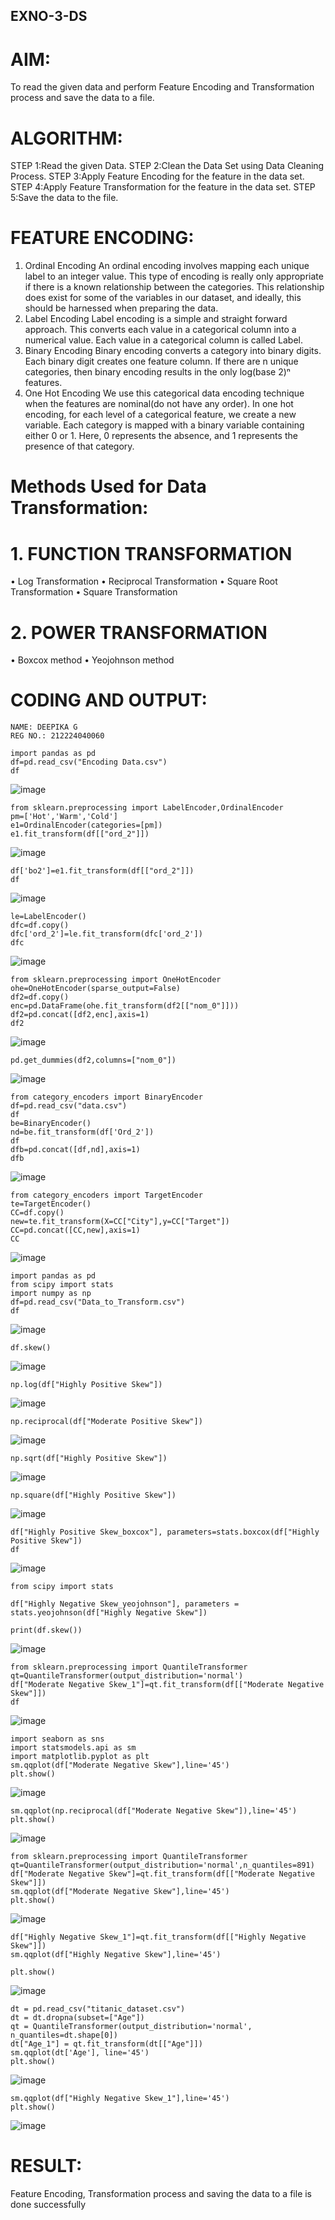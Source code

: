## EXNO-3-DS

# AIM:
To read the given data and perform Feature Encoding and Transformation process and save the data to a file.

# ALGORITHM:
STEP 1:Read the given Data.
STEP 2:Clean the Data Set using Data Cleaning Process.
STEP 3:Apply Feature Encoding for the feature in the data set.
STEP 4:Apply Feature Transformation for the feature in the data set.
STEP 5:Save the data to the file.

# FEATURE ENCODING:
1. Ordinal Encoding
An ordinal encoding involves mapping each unique label to an integer value. This type of encoding is really only appropriate if there is a known relationship between the categories. This relationship does exist for some of the variables in our dataset, and ideally, this should be harnessed when preparing the data.
2. Label Encoding
Label encoding is a simple and straight forward approach. This converts each value in a categorical column into a numerical value. Each value in a categorical column is called Label.
3. Binary Encoding
Binary encoding converts a category into binary digits. Each binary digit creates one feature column. If there are n unique categories, then binary encoding results in the only log(base 2)ⁿ features.
4. One Hot Encoding
We use this categorical data encoding technique when the features are nominal(do not have any order). In one hot encoding, for each level of a categorical feature, we create a new variable. Each category is mapped with a binary variable containing either 0 or 1. Here, 0 represents the absence, and 1 represents the presence of that category.

# Methods Used for Data Transformation:
  # 1. FUNCTION TRANSFORMATION
• Log Transformation
• Reciprocal Transformation
• Square Root Transformation
• Square Transformation
  # 2. POWER TRANSFORMATION
• Boxcox method
• Yeojohnson method

# CODING AND OUTPUT:
```
NAME: DEEPIKA G
REG NO.: 212224040060
```
```
import pandas as pd
df=pd.read_csv("Encoding Data.csv")
df
```
![image](https://github.com/user-attachments/assets/2491ed72-b002-4a5a-8747-25acc2b29a5d)
```
from sklearn.preprocessing import LabelEncoder,OrdinalEncoder
pm=['Hot','Warm','Cold']
e1=OrdinalEncoder(categories=[pm])
e1.fit_transform(df[["ord_2"]])
```
![image](https://github.com/user-attachments/assets/eb5c5259-eb47-4014-880f-c913fd8a1983)
```
df['bo2']=e1.fit_transform(df[["ord_2"]])
df
```
![image](https://github.com/user-attachments/assets/10051c5f-c62c-45c4-b7ee-7a5cd9b98400)
```
le=LabelEncoder()
dfc=df.copy()
dfc['ord_2']=le.fit_transform(dfc['ord_2'])
dfc
```
![image](https://github.com/user-attachments/assets/dc7585e6-727a-46d2-86f7-592844384763)
```
from sklearn.preprocessing import OneHotEncoder
ohe=OneHotEncoder(sparse_output=False)
df2=df.copy()
enc=pd.DataFrame(ohe.fit_transform(df2[["nom_0"]]))
df2=pd.concat([df2,enc],axis=1)
df2
```
![image](https://github.com/user-attachments/assets/0352a3bd-797a-4cb4-b6f4-5a599d02a83b)
```
pd.get_dummies(df2,columns=["nom_0"])
```
![image](https://github.com/user-attachments/assets/5a64570d-d2dc-4105-8d2f-7f9d71aa6ad3)
```
from category_encoders import BinaryEncoder
df=pd.read_csv("data.csv")
df
be=BinaryEncoder()
nd=be.fit_transform(df['Ord_2'])
df
dfb=pd.concat([df,nd],axis=1)
dfb
```
![image](https://github.com/user-attachments/assets/50465de7-f699-468f-96bc-56e5b976bca7)
```
from category_encoders import TargetEncoder
te=TargetEncoder()
CC=df.copy()
new=te.fit_transform(X=CC["City"],y=CC["Target"])
CC=pd.concat([CC,new],axis=1)
CC
```
![image](https://github.com/user-attachments/assets/8f4cda92-f29f-4ee8-b0e9-aad4217fa0ea)
```
import pandas as pd
from scipy import stats
import numpy as np
df=pd.read_csv("Data_to_Transform.csv")
df
```
![image](https://github.com/user-attachments/assets/73265cc9-99b0-4f96-8a24-4d2a8f4696d3)
```
df.skew()
```
![image](https://github.com/user-attachments/assets/6fa4d1ce-1816-4562-9ae3-3bb4dd4c91e0)
```
np.log(df["Highly Positive Skew"])
```
![image](https://github.com/user-attachments/assets/1d8abbb9-a92a-4299-b3bb-b641b4eba64f)
```
np.reciprocal(df["Moderate Positive Skew"])
```
![image](https://github.com/user-attachments/assets/70131a1b-a74d-41e1-868a-4d123fa9ea27)
```
np.sqrt(df["Highly Positive Skew"])
```
![image](https://github.com/user-attachments/assets/03ea6262-ccf9-449d-a2e3-1106638f355e)
```
np.square(df["Highly Positive Skew"])
```
![image](https://github.com/user-attachments/assets/c430e42c-c34c-4be1-b07e-97812ef53965)
```
df["Highly Positive Skew_boxcox"], parameters=stats.boxcox(df["Highly Positive Skew"])
df
```
![image](https://github.com/user-attachments/assets/ead7669d-093e-45d9-8d4a-4dab496fc622)
```
from scipy import stats

df["Highly Negative Skew_yeojohnson"], parameters = stats.yeojohnson(df["Highly Negative Skew"])

print(df.skew())
```
![image](https://github.com/user-attachments/assets/12cb45a9-a928-4b75-a4ff-40c07dba476b)
```
from sklearn.preprocessing import QuantileTransformer
qt=QuantileTransformer(output_distribution='normal')
df["Moderate Negative Skew_1"]=qt.fit_transform(df[["Moderate Negative Skew"]])
df
```
![image](https://github.com/user-attachments/assets/29ed7382-acf9-4712-b6f7-5292a512378d)
```
import seaborn as sns
import statsmodels.api as sm
import matplotlib.pyplot as plt
sm.qqplot(df["Moderate Negative Skew"],line='45')
plt.show()
```
![image](https://github.com/user-attachments/assets/3b9d4e0e-4451-41c7-ae40-88ab2f77a322)
```
sm.qqplot(np.reciprocal(df["Moderate Negative Skew"]),line='45')
plt.show()
```
![image](https://github.com/user-attachments/assets/644b5a21-5b40-471b-b57c-fc8628f35046)
```
from sklearn.preprocessing import QuantileTransformer
qt=QuantileTransformer(output_distribution='normal',n_quantiles=891)
df["Moderate Negative Skew"]=qt.fit_transform(df[["Moderate Negative Skew"]])
sm.qqplot(df["Moderate Negative Skew"],line='45')
plt.show()
```
![image](https://github.com/user-attachments/assets/d36aee92-61c2-431e-afe9-1adad883f307)
```
df["Highly Negative Skew_1"]=qt.fit_transform(df[["Highly Negative Skew"]])
sm.qqplot(df["Highly Negative Skew"],line='45')

plt.show()
```
![image](https://github.com/user-attachments/assets/2124ea17-3507-49e6-8f9e-ed8e02c5e317)
```
dt = pd.read_csv("titanic_dataset.csv")
dt = dt.dropna(subset=["Age"])
qt = QuantileTransformer(output_distribution='normal', n_quantiles=dt.shape[0])
dt["Age_1"] = qt.fit_transform(dt[["Age"]])
sm.qqplot(dt['Age'], line='45')
plt.show()
```
![image](https://github.com/user-attachments/assets/6af8b4e8-10dd-4f4c-aac7-67055eed4741)
```
sm.qqplot(df["Highly Negative Skew_1"],line='45')
plt.show()
```
![image](https://github.com/user-attachments/assets/b3008e20-ed95-430c-af73-32e6b7ffb917)


# RESULT:
Feature Encoding, Transformation process and saving the data to a file is done successfully
       
